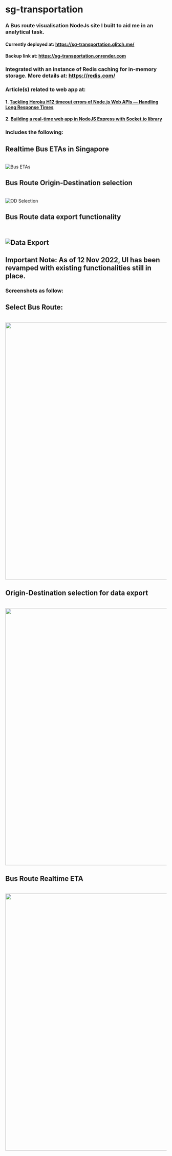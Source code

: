 # sg-transportation
### A Bus route visualisation NodeJs site I built to aid me in an analytical task. 
#### Currently deployed at: https://sg-transportation.glitch.me/
#### Backup link at: https://sg-transportation.onrender.com

### Integrated with an instance of Redis caching for in-memory storage. More details at: https://redis.com/

### Article(s) related to web app at: 
#### 1. [Tackling Heroku H12 timeout errors of Node.js Web APIs — Handling Long Response Times](https://towardsdatascience.com/tackling-heroku-h12-timeout-errors-of-node-js-web-apis-handling-long-response-times-8fbafe46cd40)
#### 2. [Building a real-time web app in NodeJS Express with Socket.io library](https://towardsdatascience.com/building-a-real-time-web-app-in-nodejs-express-with-socket-io-library-d9b50aded6e6)

### Includes the following:
## Realtime Bus ETAs in Singapore
<br/>![Bus ETAs](https://miro.medium.com/max/1400/1*QKFF2dM6D7apIZfRLn30Jg.png)
## Bus Route Origin-Destination selection
<br/>![OD Selection](https://miro.medium.com/max/1050/1*dDjLS1LBpUOlTFh357ozLg.png)
## Bus Route data export functionality
<br/>![Data Export](https://miro.medium.com/max/1050/1*MrnOOOJPG62tror-WAPseg.png)
---
## Important Note: As of 12 Nov 2022, UI has been revamped with existing functionalities still in place. 

### Screenshots as follow:
## Select Bus Route:
<br/><img src="https://github.com/incubated-geek-cc/sg-transportation/raw/main/public/img/updated_ui.jpg" width="800px" />
## Origin-Destination selection for data export
<br/><img src="https://github.com/incubated-geek-cc/sg-transportation/raw/main/public/img/updated_ui_bus_route_od_selection.jpg" width="800px" />
## Bus Route Realtime ETA
<br/><img src="https://github.com/incubated-geek-cc/sg-transportation/raw/main/public/img/updated_ui_bus_etas.jpg" width="800px" />